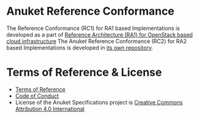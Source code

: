 # Anuket Reference Conformance

The Reference Conformance (RC1) for RA1 based Implementations is developed as a part of
[Reference Architecture (RA1) for OpenStack based cloud infrastructure](https://github.com/anuket-project/RA1/)
The Anuket Reference Conformance (RC2) for RA2 based Implementations is developed in
[its own repository](https://github.com/anuket-project/RC2).

# Terms of Reference & License

-  [Terms of Reference](https://github.com/anuket-project/anuket-specifications/blob/master/doc/GSMA_CNTT_Terms_of_Reference.pdf)
-  [Code of Conduct](https://github.com/anuket-project/anuket-specifications/blob/master/doc/CODE_OF_CONDUCT.rst)
-  License of the Anuket Specifications project is [Creative Commons Attribution 4.0 International](https://creativecommons.org/licenses/by/4.0/legalcode)

